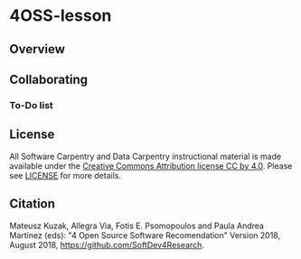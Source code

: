 # 4OSS-lesson

## Overview

## Collaborating

### To-Do list

## License

All Software Carpentry and Data Carpentry instructional material is made available under the [Creative Commons Attribution license CC by 4.0](https://creativecommons.org/licenses/by/4.0/). Please see [LICENSE](LICENSE.md) for more details.

## Citation

Mateusz Kuzak, Allegra Via, Fotis E. Psomopoulos and Paula Andrea Martinez (eds): "4 Open Source Software Recomendation"  Version 2018, August 2018,
https://github.com/SoftDev4Research.



